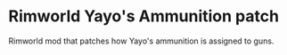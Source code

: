 # Rimworld Yayo's Ammunition patch
Rimworld mod that patches how Yayo's ammunition is assigned to guns.
